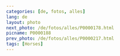 ```yaml
---
categories: [de, fotos, alles]
lang: de
layout: photo
next_photo: /de/fotos/alles/P0000178.html
picname: P0000188
prev_photo: /de/fotos/alles/P0000217.html
tags: [Horses]
---
```

